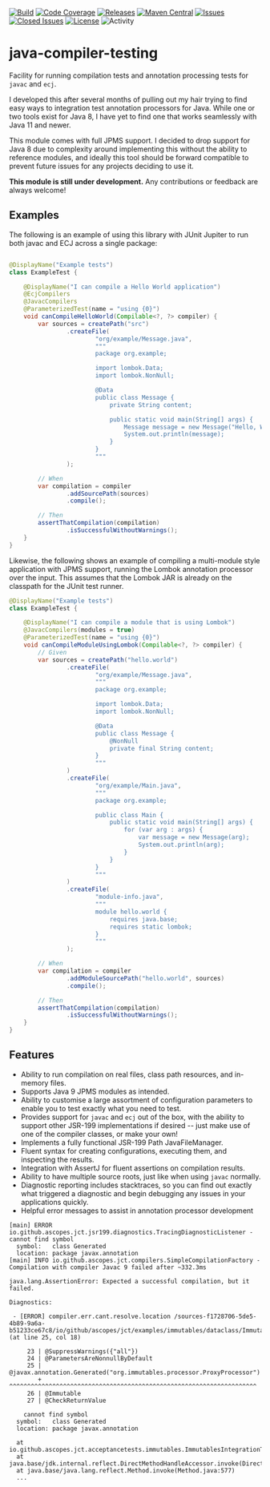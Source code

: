 [![Build](https://github.com/ascopes/java-compiler-testing/actions/workflows/build.yml/badge.svg?branch=main&event=push)](https://github.com/ascopes/java-compiler-testing/actions/workflows/build.yml)
[![Code Coverage](https://codecov.io/gh/ascopes/java-compiler-testing/branch/main/graph/badge.svg?token=VT74BP2742)](https://codecov.io/gh/ascopes/java-compiler-testing)
[![Releases](https://img.shields.io/github/downloads/ascopes/java-compiler-testing/total)](https://github.com/ascopes/java-compiler-testing/releases)
[![Maven Central](https://img.shields.io/maven-central/v/com.github.ascopes.java-compiler-testing/java-compiler-testing)](https://search.maven.org/artifact/com.github.ascopes.java-compiler-testing/java-compiler-testing)
[![Issues](https://img.shields.io/github/issues-raw/ascopes/java-compiler-testing)](https://github.com/ascopes/java-compiler-testing/issues)
[![Closed Issues](https://img.shields.io/github/issues-closed-raw/ascopes/java-compiler-testing)](https://github.com/ascopes/java-compiler-testing/issues?q=is%3Aissue+is%3Aclosed)
[![License](https://img.shields.io/github/license/ascopes/java-compiler-testing)](https://github.com/ascopes/java-compiler-testing/blob/main/LICENSE.txt)
![Activity](https://img.shields.io/github/commit-activity/y/ascopes/java-compiler-testing)

# java-compiler-testing

Facility for running compilation tests and annotation processing tests
for `javac` and `ecj`.

I developed this after several months of pulling out my hair trying to
find easy ways to integration test annotation processors for Java. While
one or two tools exist for Java 8, I have yet to find one that works
seamlessly with Java 11 and newer.

This module comes with full JPMS support. I decided to drop support for
Java 8 due to complexity around implementing this without the ability to
reference modules, and ideally this tool should be forward compatible to
prevent future issues for any projects deciding to use it.

**This module is still under development.** Any contributions or feedback
are always welcome!

## Examples

The following is an example of using this library with JUnit Jupiter to run both javac and ECJ
across a single package:

```java

@DisplayName("Example tests")
class ExampleTest {

    @DisplayName("I can compile a Hello World application")
    @EcjCompilers
    @JavacCompilers
    @ParameterizedTest(name = "using {0}")
    void canCompileHelloWorld(Compilable<?, ?> compiler) {
        var sources = createPath("src")
                .createFile(
                        "org/example/Message.java",
                        """
                        package org.example;

                        import lombok.Data;
                        import lombok.NonNull;

                        @Data
                        public class Message {
                            private String content;

                            public static void main(String[] args) {
                                Message message = new Message("Hello, World!");
                                System.out.println(message);
                            }
                        }
                        """
                );

        // When
        var compilation = compiler
                .addSourcePath(sources)
                .compile();

        // Then
        assertThatCompilation(compilation)
                .isSuccessfulWithoutWarnings();
    }
}
```

Likewise, the following shows an example of compiling a multi-module style application with JPMS
support, running the Lombok annotation processor over the input. This assumes that the Lombok
JAR is already on the classpath for the JUnit test runner.

```java
@DisplayName("Example tests")
class ExampleTest {

    @DisplayName("I can compile a module that is using Lombok")
    @JavacCompilers(modules = true)
    @ParameterizedTest(name = "using {0}")
    void canCompileModuleUsingLombok(Compilable<?, ?> compiler) {
        // Given
        var sources = createPath("hello.world")
                .createFile(
                        "org/example/Message.java",
                        """
                        package org.example;

                        import lombok.Data;
                        import lombok.NonNull;

                        @Data
                        public class Message {
                            @NonNull
                            private final String content;
                        }
                        """
                )
                .createFile(
                        "org/example/Main.java",
                        """
                        package org.example;

                        public class Main {
                            public static void main(String[] args) {
                                for (var arg : args) {
                                    var message = new Message(arg);
                                    System.out.println(arg);
                                }
                            }
                        }
                        """
                )
                .createFile(
                        "module-info.java",
                        """
                        module hello.world {
                            requires java.base;
                            requires static lombok;
                        }
                        """
                );

        // When
        var compilation = compiler
                .addModuleSourcePath("hello.world", sources)
                .compile();

        // Then
        assertThatCompilation(compilation)
                .isSuccessfulWithoutWarnings();
    }
}
```

## Features

- Ability to run compilation on real files, class path resources,
  and in-memory files.
- Supports Java 9 JPMS modules as intended.
- Ability to customise a large assortment of configuration parameters
  to enable you to test exactly what you need to test.
- Provides support for `javac` and `ecj` out of the box, with the
  ability to support other JSR-199 implementations if desired --
  just make use of one of the compiler classes, or make your own!
- Implements a fully functional JSR-199 Path JavaFileManager.
- Fluent syntax for creating configurations, executing them, and
  inspecting the results.
- Integration with AssertJ for fluent assertions on compilation
  results.
- Ability to have multiple source roots, just like when using
  `javac` normally.
- Diagnostic reporting includes stacktraces, so you can find out
  exactly what triggered a diagnostic and begin debugging any
  issues in your applications quickly.
- Helpful error messages to assist in annotation processor development

```
[main] ERROR io.github.ascopes.jct.jsr199.diagnostics.TracingDiagnosticListener - cannot find symbol
  symbol:   class Generated
  location: package javax.annotation
[main] INFO io.github.ascopes.jct.compilers.SimpleCompilationFactory - Compilation with compiler Javac 9 failed after ~332.3ms

java.lang.AssertionError: Expected a successful compilation, but it failed.

Diagnostics:

 - [ERROR] compiler.err.cant.resolve.location /sources-f1728706-5de5-4b89-9a6a-b51233ce67c8/io/github/ascopes/jct/examples/immutables/dataclass/ImmutableAnimal.java (at line 25, col 18)

     23 | @SuppressWarnings({"all"})
     24 | @ParametersAreNonnullByDefault
     25 | @javax.annotation.Generated("org.immutables.processor.ProxyProcessor")
        +  ^^^^^^^^^^^^^^^^^^^^^^^^^^^^^^^^^^^^^^^^^^^^^^^^^^^^^^^^^^^^^^^^^^^^^
     26 | @Immutable
     27 | @CheckReturnValue

    cannot find symbol
  symbol:   class Generated
  location: package javax.annotation
  
  at io.github.ascopes.jct.acceptancetests.immutables.ImmutablesIntegrationTest.immutablesValueProducesTheExpectedClass(ImmutablesIntegrationTest.java:66)
  at java.base/jdk.internal.reflect.DirectMethodHandleAccessor.invoke(DirectMethodHandleAccessor.java:104)
  at java.base/java.lang.reflect.Method.invoke(Method.java:577)
  ...
```
